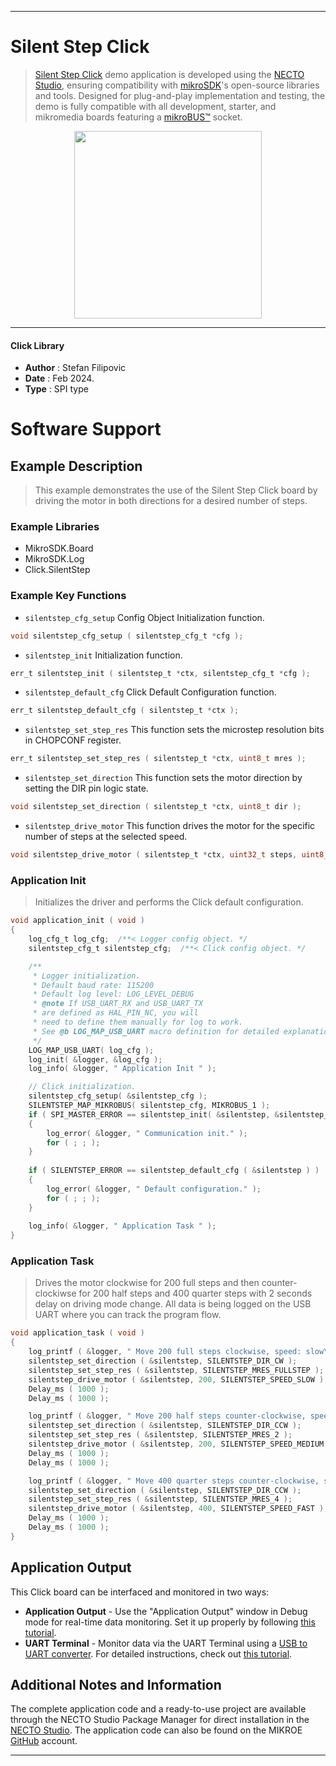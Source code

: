 
---
# Silent Step Click

> [Silent Step Click](https://www.mikroe.com/?pid_product=MIKROE-3714) demo application is developed using
the [NECTO Studio](https://www.mikroe.com/necto), ensuring compatibility with [mikroSDK](https://www.mikroe.com/mikrosdk)'s
open-source libraries and tools. Designed for plug-and-play implementation and testing, the demo is fully compatible with
all development, starter, and mikromedia boards featuring a [mikroBUS&trade;](https://www.mikroe.com/mikrobus) socket.

<p align="center">
  <img src="https://www.mikroe.com/?pid_product=MIKROE-3714&image=1" height=300px>
</p>

---

#### Click Library

- **Author**        : Stefan Filipovic
- **Date**          : Feb 2024.
- **Type**          : SPI type

# Software Support

## Example Description

> This example demonstrates the use of the Silent Step Click board by driving the motor in both directions for a desired number of steps.

### Example Libraries

- MikroSDK.Board
- MikroSDK.Log
- Click.SilentStep

### Example Key Functions

- `silentstep_cfg_setup` Config Object Initialization function.
```c
void silentstep_cfg_setup ( silentstep_cfg_t *cfg );
```

- `silentstep_init` Initialization function.
```c
err_t silentstep_init ( silentstep_t *ctx, silentstep_cfg_t *cfg );
```

- `silentstep_default_cfg` Click Default Configuration function.
```c
err_t silentstep_default_cfg ( silentstep_t *ctx );
```

- `silentstep_set_step_res` This function sets the microstep resolution bits in CHOPCONF register.
```c
err_t silentstep_set_step_res ( silentstep_t *ctx, uint8_t mres );
```

- `silentstep_set_direction` This function sets the motor direction by setting the DIR pin logic state.
```c
void silentstep_set_direction ( silentstep_t *ctx, uint8_t dir );
```

- `silentstep_drive_motor` This function drives the motor for the specific number of steps at the selected speed.
```c
void silentstep_drive_motor ( silentstep_t *ctx, uint32_t steps, uint8_t speed );
```

### Application Init

> Initializes the driver and performs the Click default configuration.

```c
void application_init ( void )
{
    log_cfg_t log_cfg;  /**< Logger config object. */
    silentstep_cfg_t silentstep_cfg;  /**< Click config object. */

    /** 
     * Logger initialization.
     * Default baud rate: 115200
     * Default log level: LOG_LEVEL_DEBUG
     * @note If USB_UART_RX and USB_UART_TX 
     * are defined as HAL_PIN_NC, you will 
     * need to define them manually for log to work. 
     * See @b LOG_MAP_USB_UART macro definition for detailed explanation.
     */
    LOG_MAP_USB_UART( log_cfg );
    log_init( &logger, &log_cfg );
    log_info( &logger, " Application Init " );

    // Click initialization.
    silentstep_cfg_setup( &silentstep_cfg );
    SILENTSTEP_MAP_MIKROBUS( silentstep_cfg, MIKROBUS_1 );
    if ( SPI_MASTER_ERROR == silentstep_init( &silentstep, &silentstep_cfg ) )
    {
        log_error( &logger, " Communication init." );
        for ( ; ; );
    }
    
    if ( SILENTSTEP_ERROR == silentstep_default_cfg ( &silentstep ) )
    {
        log_error( &logger, " Default configuration." );
        for ( ; ; );
    }
    
    log_info( &logger, " Application Task " );
}
```

### Application Task

> Drives the motor clockwise for 200 full steps and then counter-clockiwse for 200 half
steps and 400 quarter steps with 2 seconds delay on driving mode change. All data is
being logged on the USB UART where you can track the program flow.

```c
void application_task ( void )
{
    log_printf ( &logger, " Move 200 full steps clockwise, speed: slow\r\n\n" );
    silentstep_set_direction ( &silentstep, SILENTSTEP_DIR_CW );
    silentstep_set_step_res ( &silentstep, SILENTSTEP_MRES_FULLSTEP );
    silentstep_drive_motor ( &silentstep, 200, SILENTSTEP_SPEED_SLOW );
    Delay_ms ( 1000 );
    Delay_ms ( 1000 );

    log_printf ( &logger, " Move 200 half steps counter-clockwise, speed: medium\r\n\n" );
    silentstep_set_direction ( &silentstep, SILENTSTEP_DIR_CCW );
    silentstep_set_step_res ( &silentstep, SILENTSTEP_MRES_2 );
    silentstep_drive_motor ( &silentstep, 200, SILENTSTEP_SPEED_MEDIUM );
    Delay_ms ( 1000 );
    Delay_ms ( 1000 );

    log_printf ( &logger, " Move 400 quarter steps counter-clockwise, speed: fast\r\n\n" );
    silentstep_set_direction ( &silentstep, SILENTSTEP_DIR_CCW );
    silentstep_set_step_res ( &silentstep, SILENTSTEP_MRES_4 );
    silentstep_drive_motor ( &silentstep, 400, SILENTSTEP_SPEED_FAST );
    Delay_ms ( 1000 );
    Delay_ms ( 1000 );
}
```

## Application Output

This Click board can be interfaced and monitored in two ways:
- **Application Output** - Use the "Application Output" window in Debug mode for real-time data monitoring.
Set it up properly by following [this tutorial](https://www.youtube.com/watch?v=ta5yyk1Woy4).
- **UART Terminal** - Monitor data via the UART Terminal using
a [USB to UART converter](https://www.mikroe.com/click/interface/usb?interface*=uart,uart). For detailed instructions,
check out [this tutorial](https://help.mikroe.com/necto/v2/Getting%20Started/Tools/UARTTerminalTool).

## Additional Notes and Information

The complete application code and a ready-to-use project are available through the NECTO Studio Package Manager for 
direct installation in the [NECTO Studio](https://www.mikroe.com/necto). The application code can also be found on
the MIKROE [GitHub](https://github.com/MikroElektronika/mikrosdk_click_v2) account.

---
